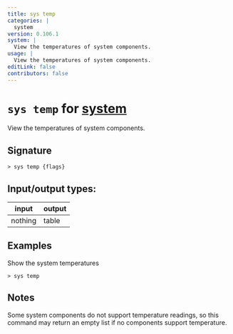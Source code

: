 ```yaml
---
title: sys temp
categories: |
  system
version: 0.106.1
system: |
  View the temperatures of system components.
usage: |
  View the temperatures of system components.
editLink: false
contributors: false
---
```

<!-- This file is automatically generated. Please edit the command in https://github.com/nushell/nushell instead. -->

# `sys temp` for [system](/commands/categories/system.md)

<div class='command-title'>View the temperatures of system components.</div>

## Signature

```> sys temp {flags} ```


## Input/output types:

| input   | output |
| ------- | ------ |
| nothing | table  |
## Examples

Show the system temperatures
```nu
> sys temp

```

## Notes
Some system components do not support temperature readings, so this command may return an empty list if no components support temperature.